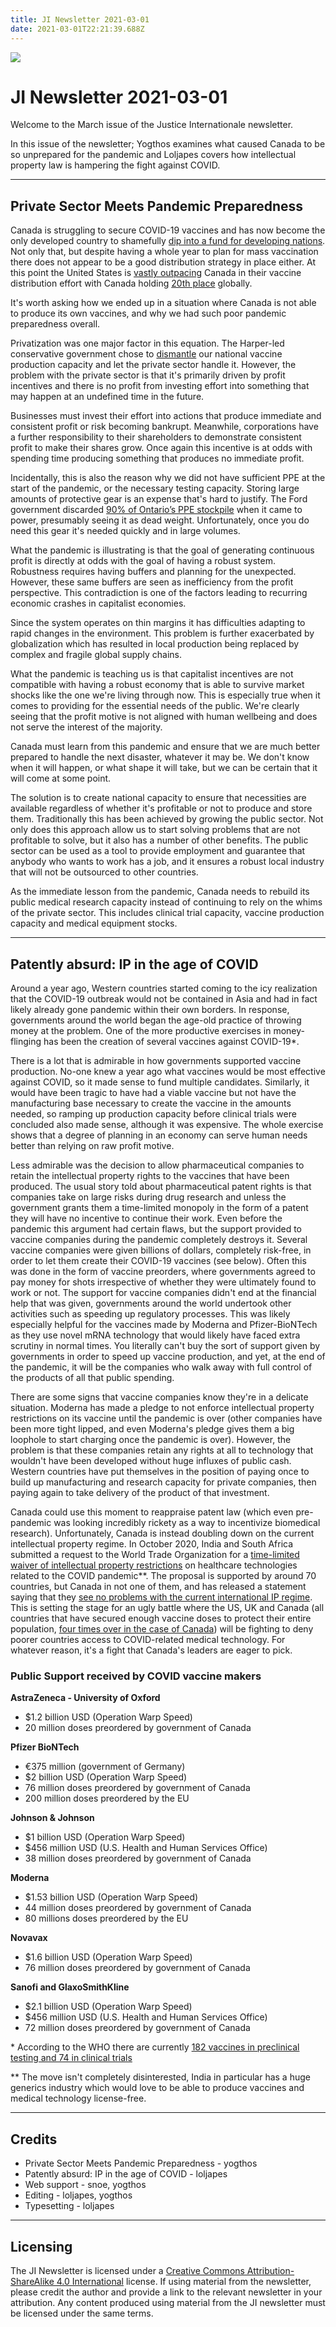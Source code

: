 ```yaml
---
title: JI Newsletter 2021-03-01
date: 2021-03-01T22:21:39.688Z
---
```

![](/images/uploads/ji-logo-small.png)

# JI Newsletter 2021-03-01

Welcome to the March issue of the Justice Internationale newsletter.

In this issue of the newsletter; Yogthos examines what caused Canada to be so unprepared for the pandemic and Loljapes covers how intellectual property law is hampering the fight against COVID.

- - -

## Private Sector Meets Pandemic Preparedness

Canada is struggling to secure COVID-19 vaccines and has now become the only developed country to shamefully [dip into a fund for developing nations](https://www.theglobeandmail.com/politics/article-canada-the-only-g7-country-to-take-vaccines-from-fund-for-developing/). Not only that, but despite having a whole year to plan for mass vaccination there does not appear to be a good distribution strategy in place either. At this point the United States is [vastly outpacing](https://www.ctvnews.ca/health/coronavirus/u-s-vaccine-rollout-vastly-outpacing-canada-s-what-can-we-learn-from-american-push-1.5317867) Canada in their vaccine distribution effort with Canada holding [20th place](https://www.cbc.ca/news/politics/canada-20-world-vaccine-doses-administered-1.5891465) globally.

It's worth asking how we ended up in a situation where Canada is not able to produce its own vaccines, and why we had such poor pandemic preparedness overall.

Privatization was one major factor in this equation. The Harper-led conservative government chose to [dismantle](https://www.thespec.com/opinion/contributors/2020/11/29/here-is-why-we-dont-have-vaccine-production-capacity-in-canada.html) our national vaccine production capacity and let the private sector handle it. However, the problem with the private sector is that it's primarily driven by profit incentives and there is no profit from investing effort into something that may happen at an undefined time in the future.

Businesses must invest their effort into actions that produce immediate and consistent profit or risk becoming bankrupt. Meanwhile, corporations have a further responsibility to their shareholders to demonstrate consistent profit to make their shares grow. Once again this incentive is at odds with spending time producing something that produces no immediate profit.

Incidentally, this is also the reason why we did not have sufficient PPE at the start of the pandemic, or the necessary testing capacity. Storing large amounts of protective gear is an expense that's hard to justify. The Ford government discarded [90% of Ontario’s PPE stockpile](https://www.theglobeandmail.com/canada/article-doug-ford-overrode-ontarios-top-doctor-on-covid-19-tests-overwhelming/) when it came to power, presumably seeing it as dead weight. Unfortunately, once you do need this gear it's needed quickly and in large volumes.

What the pandemic is illustrating is that the goal of generating continuous profit is directly at odds with the goal of having a robust system. Robustness requires having buffers and planning for the unexpected. However, these same buffers are seen as inefficiency from the profit perspective. This contradiction is one of the factors leading to recurring economic crashes in capitalist economies.

Since the system operates on thin margins it has difficulties adapting to rapid changes in the environment. This problem is further exacerbated by globalization which has resulted in local production being replaced by complex and fragile global supply chains.

What the pandemic is teaching us is that capitalist incentives are not compatible with having a robust economy that is able to survive market shocks like the one we're living through now. This is especially true when it comes to providing for the essential needs of the public. We're clearly seeing that the profit motive is not aligned with human wellbeing and does not serve the interest of the majority.

Canada must learn from this pandemic and ensure that we are much better prepared to handle the next disaster, whatever it may be. We don't know when it will happen, or what shape it will take, but we can be certain that it will come at some point.

The solution is to create national capacity to ensure that necessities are available regardless of whether it's profitable or not to produce and store them. Traditionally this has been achieved by growing the public sector. Not only does this approach allow us to start solving problems that are not profitable to solve, but it also has a number of other benefits. The public sector can be used as a tool to provide employment and guarantee that anybody who wants to work has a job, and it ensures a robust local industry that will not be outsourced to other countries.

As the immediate lesson from the pandemic, Canada needs to rebuild its public medical research capacity instead of continuing to rely on the whims of the private sector. This includes clinical trial capacity, vaccine production capacity and medical equipment stocks.

- - -

## Patently absurd: IP in the age of COVID

Around a year ago, Western countries started coming to the icy realization that the COVID-19 outbreak would not be contained in Asia and had in fact likely already gone pandemic within their own borders. In response, governments around the world began the age-old practice of throwing money at the problem. One of the more productive exercises in money-flinging has been the creation of several vaccines against COVID-19*.

There is a lot that is admirable in how governments supported vaccine production. No-one knew a year ago what vaccines would be most effective against COVID, so it made sense to fund multiple candidates. Similarly, it would have been tragic to have had a viable vaccine but not have the manufacturing base necessary to create the vaccine in the amounts needed, so ramping up production capacity before clinical trials were concluded also made sense, although it was expensive. The whole exercise shows that a degree of planning in an economy can serve human needs better than relying on raw profit motive. 

Less admirable was the decision to allow pharmaceutical companies to retain the intellectual property rights to the vaccines that have been produced. The usual story told about pharmaceutical patent rights is that companies take on large risks during drug research and unless the government grants them a time-limited monopoly in the form of a patent they will have no incentive to continue their work. Even before the pandemic this argument had certain flaws, but the support provided to vaccine companies during the pandemic completely destroys it. Several vaccine companies were given billions of dollars, completely risk-free, in order to let them create their COVID-19 vaccines (see below). Often this was done in the form of vaccine preorders, where governments agreed to pay money for shots irrespective of whether they were ultimately found to work or not. The support for vaccine companies didn't end at the financial help that was given, governments around the world undertook other activities such as speeding up regulatory processes. This was likely especially helpful for the vaccines made by Moderna and Pfizer-BioNTech as they use novel mRNA technology that would likely have faced extra scrutiny in normal times. You literally can't buy the sort of support given by governments in order to speed up vaccine production, and yet, at the end of the pandemic, it will be the companies who walk away with full control of the products of all that public spending.

There are some signs that vaccine companies know they're in a delicate situation. Moderna has made a pledge to not enforce intellectual property restrictions on its vaccine until the pandemic is over (other companies have been more tight lipped, and even Moderna's pledge gives them a big loophole to start charging once the pandemic is over). However, the problem is that these companies retain any rights at all to technology that wouldn't have been developed without huge influxes of public cash. Western countries have put themselves in the position of paying once to build up manufacturing and research capacity for private companies, then paying again to take delivery of the product of that investment. 

Canada could use this moment to reappraise patent law (which even pre-pandemic was looking incredibly rickety as a way to incentivize biomedical research). Unfortunately, Canada is instead doubling down on the current intellectual property regime. In October 2020, India and South Africa submitted a request to the World Trade Organization for a [time-limited waiver of intellectual property restrictions](https://docs.wto.org/dol2fe/Pages/SS/directdoc.aspx?filename=q:/IP/C/W669.pdf&Open=True) on healthcare technologies related to the COVID pandemic\*\*. The proposal is supported by around 70 countries, but Canada in not one of them, and has released a statement saying that they [see no problems with the current international IP regime](https://www.international.gc.ca/world-monde/international_relations-relations_internationales/wto-omc/2020-12-10-TRIPS-ADPIC.aspx?lang=eng). This is setting the stage for an ugly battle where the US, UK and Canada (all countries that have secured enough vaccine doses to protect their entire population, [four times over in the case of Canada](https://nationalpost.com/news/world/canada-the-biggest-hoarder-of-covid-19-vaccine-pre-orders-in-first-world-ngos-say)) will be fighting to deny poorer countries access to COVID-related medical technology. For whatever reason, it's a fight that Canada's leaders are eager to pick. 

### Public Support received by COVID vaccine makers

**AstraZeneca - University of Oxford** 

* $1.2 billion USD (Operation Warp Speed)
* 20 million doses preordered by government of Canada

**Pfizer BioNTech**

* €375 million (government of Germany) 
* $2 billion USD (Operation Warp Speed)
* 76 million doses preordered by government of Canada
* 200 million doses preordered by the EU

**Johnson & Johnson**

* $1 billion USD (Operation Warp Speed) 
* $456 million USD (U.S. Health and Human Services Office) 
* 38 million doses preordered by government of Canada 

**Moderna**

* $1.53 billion USD (Operation Warp Speed) 
* 44 million doses preordered by government of Canada 
* 80 millions doses preordered by the EU

**Novavax**

* $1.6 billion USD (Operation Warp Speed) 
* 76 million doses preordered by government of Canada 

**Sanofi and GlaxoSmithKline** 

* $2.1 billion USD (Operation Warp Speed) 
* $456 million USD (U.S. Health and Human Services Office) 
* 72 million doses preordered by government of Canada 

\* According to the WHO there are currently [182 vaccines in preclinical testing and 74 in clinical trials](https://www.who.int/publications/m/item/draft-landscape-of-covid-19-candidate-vaccines)

\*\* The move isn't completely disinterested, India in particular has a huge generics industry which would love to be able to produce vaccines and medical technology license-free.

- - -

## Credits

* Private Sector Meets Pandemic Preparedness - yogthos
* Patently absurd: IP in the age of COVID - loljapes
* Web support - snoe, yogthos
* Editing - loljapes, yogthos
* Typesetting - loljapes

- - -

## Licensing

The JI Newsletter is licensed under a [Creative Commons Attribution-ShareAlike 4.0 International](https://creativecommons.org/licenses/by-sa/4.0/legalcode) license. If using material from the newsletter, please credit the author and provide a link to the relevant newsletter in your attribution. Any content produced using material from the JI newsletter must be licensed under the same terms.